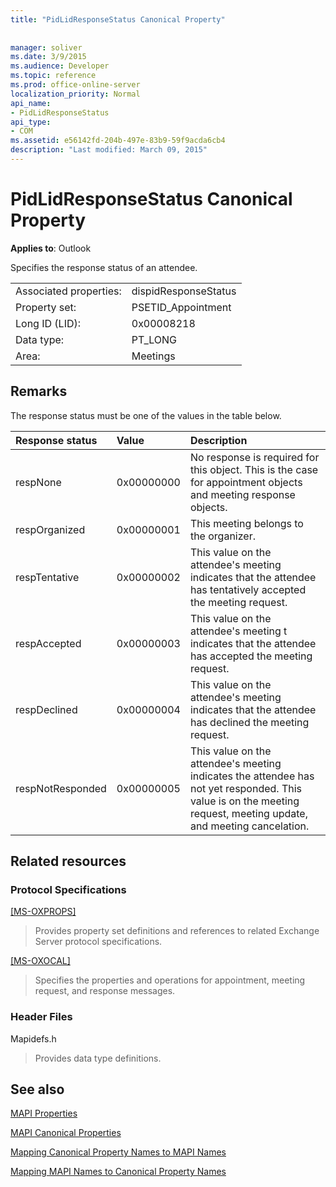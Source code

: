 ```yaml
---
title: "PidLidResponseStatus Canonical Property"
 
 
manager: soliver
ms.date: 3/9/2015
ms.audience: Developer
ms.topic: reference
ms.prod: office-online-server
localization_priority: Normal
api_name:
- PidLidResponseStatus
api_type:
- COM
ms.assetid: e56142fd-204b-497e-83b9-59f9acda6cb4
description: "Last modified: March 09, 2015"
---
```


# PidLidResponseStatus Canonical Property

  
  
**Applies to**: Outlook 
  
Specifies the response status of an attendee.
  
|||
|:-----|:-----|
|Associated properties:  <br/> |dispidResponseStatus  <br/> |
|Property set:  <br/> |PSETID_Appointment  <br/> |
|Long ID (LID):  <br/> |0x00008218  <br/> |
|Data type:  <br/> |PT_LONG  <br/> |
|Area:  <br/> |Meetings  <br/> |
   
## Remarks

The response status must be one of the values in the table below.
  
|**Response status**|**Value**|**Description**|
|:-----|:-----|:-----|
|respNone  <br/> |0x00000000  <br/> |No response is required for this object. This is the case for appointment objects and meeting response objects.  <br/> |
|respOrganized  <br/> |0x00000001  <br/> |This meeting belongs to the organizer.  <br/> |
|respTentative  <br/> |0x00000002  <br/> |This value on the attendee's meeting indicates that the attendee has tentatively accepted the meeting request.  <br/> |
|respAccepted  <br/> |0x00000003  <br/> |This value on the attendee's meeting t indicates that the attendee has accepted the meeting request.  <br/> |
|respDeclined  <br/> |0x00000004  <br/> |This value on the attendee's meeting indicates that the attendee has declined the meeting request.  <br/> |
|respNotResponded  <br/> |0x00000005  <br/> |This value on the attendee's meeting indicates the attendee has not yet responded. This value is on the meeting request, meeting update, and meeting cancelation.  <br/> |
   
## Related resources

### Protocol Specifications

[[MS-OXPROPS]](http://msdn.microsoft.com/library/f6ab1613-aefe-447d-a49c-18217230b148%28Office.15%29.aspx)
  
> Provides property set definitions and references to related Exchange Server protocol specifications.
    
[[MS-OXOCAL]](http://msdn.microsoft.com/library/09861fde-c8e4-4028-9346-e7c214cfdba1%28Office.15%29.aspx)
  
> Specifies the properties and operations for appointment, meeting request, and response messages.
    
### Header Files

Mapidefs.h
  
> Provides data type definitions.
    
## See also



[MAPI Properties](mapi-properties.md)
  
[MAPI Canonical Properties](mapi-canonical-properties.md)
  
[Mapping Canonical Property Names to MAPI Names](mapping-canonical-property-names-to-mapi-names.md)
  
[Mapping MAPI Names to Canonical Property Names](mapping-mapi-names-to-canonical-property-names.md)

